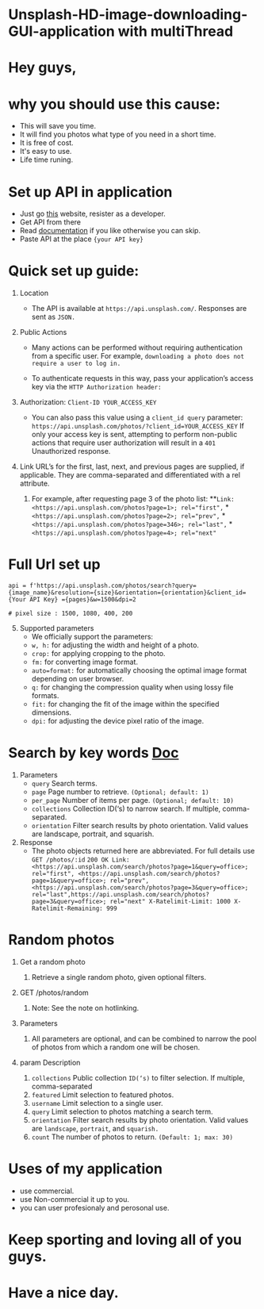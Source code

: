# Unsplash-HD-image-downloading-GUI-application with multiThread
# Hey guys,
# why you should use this cause:
  * This will save you time.
  * It will find you photos what type of you need in a short time.
  * It is free of cost.
  * It's easy to use.
  * Life time runing.
# Set up API in application
  * Just go [this](https://unsplash.com/developers) website, resister as a developer.
  * Get API from there
  * Read [documentation](https://unsplash.com/documentation) if you like otherwise you can skip.
  * Paste API at the place `{your API key}`
# Quick set up guide:
  1. Location
      * The API is available at `https://api.unsplash.com/`. Responses are sent as `JSON.`
  2. Public Actions
      * Many actions can be performed without requiring authentication from a specific user. For example, `downloading a photo does not require a user to log in.`

      * To authenticate requests in this way, pass your application’s access key via the `HTTP Authorization header:`

  3. Authorization: `Client-ID YOUR_ACCESS_KEY`
      * You can also pass this value using a `client_id query` parameter:
         `https://api.unsplash.com/photos/?client_id=YOUR_ACCESS_KEY`
      If only your access key is sent, attempting to perform non-public actions that require user authorization will result in a `401` Unauthorized response.
   4. Link
      URL’s for the first, last, next, and previous pages are supplied, if applicable. They are comma-separated and differentiated with a rel attribute.

      1. For example, after requesting page 3 of the photo list:
          **`Link: <https://api.unsplash.com/photos?page=1>; rel="first",`
         *`<https://api.unsplash.com/photos?page=2>; rel="prev",`
         *`<https://api.unsplash.com/photos?page=346>; rel="last",`
         *`<https://api.unsplash.com/photos?page=4>; rel="next"`
 # Full Url set up
    api = f'https://api.unsplash.com/photos/search?query={image_name}&resolution={size}&orientation={orientation}&client_id={Your API Key} ={pages}&w=1500&dpi=2
    
    # pixel size : 1500, 1080, 400, 200

   5. Supported parameters
      * We officially support the parameters:
       * `w, h:` for adjusting the width and height of a photo.
       * `crop:` for applying cropping to the photo.
       * `fm:` for converting image format.
       * `auto=format:` for automatically choosing the optimal image format depending on user browser.
       * `q:` for changing the compression quality when using lossy file formats.
       * `fit:` for changing the fit of the image within the specified dimensions.
       * `dpi:` for adjusting the device pixel ratio of the image.
  
# Search by key words [Doc](https://unsplash.com/documentation#search-photos)
  1. Parameters
       * `query`	Search terms.
       * `page`	Page number to retrieve. `(Optional; default: 1)`
       * `per_page`	Number of items per page. `(Optional; default: 10)`
       * `collections`	Collection ID(‘s) to narrow search. If multiple, comma-separated.
       * `orientation`	Filter search results by photo orientation. Valid values are landscape, portrait, and squarish.
  2. Response
       * The photo objects returned here are abbreviated. For full details use `GET /photos/:id`
       `200 OK
        Link: <https://api.unsplash.com/search/photos?page=1&query=office>; rel="first", <https://api.unsplash.com/search/photos?          page=1&query=office>; rel="prev", <https://api.unsplash.com/search/photos?page=3&query=office>; rel="last",https://api.unsplash.com/search/photos?page=3&query=office>; rel="next" X-Ratelimit-Limit: 1000
X-Ratelimit-Remaining: 999`

# Random photos
  1. Get a random photo
      1. Retrieve a single random photo, given optional filters.

  2. GET /photos/random
      1. Note: See the note on hotlinking.

  3. Parameters
      1. All parameters are optional, and can be combined to narrow the pool of photos from which a random one will be chosen.

  4. param	Description
      1. `collections`	Public collection `ID(‘s)` to filter selection. If multiple, comma-separated
      2. `featured`	Limit selection to featured photos.
      3. `username`	Limit selection to a single user.
      4. `query`	Limit selection to photos matching a search term.
      5. `orientation`	Filter search results by photo orientation. Valid values are `landscape`, `portrait`, and `squarish.`
      6. `count`	The number of photos to return. `(Default: 1; max: 30)`
# Uses of my application
  * use commercial.
  * use Non-commercial it up to you.
  * you can user profesionaly and perosonal use.
# Keep sporting and loving all of you guys.
# Have a nice day.
